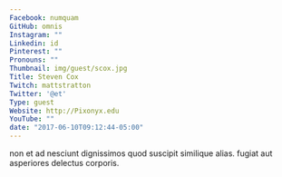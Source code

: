 ```yaml
---
Facebook: numquam
GitHub: omnis
Instagram: ""
Linkedin: id
Pinterest: ""
Pronouns: ""
Thumbnail: img/guest/scox.jpg
Title: Steven Cox
Twitch: mattstratton
Twitter: '@et'
Type: guest
Website: http://Pixonyx.edu
YouTube: ""
date: "2017-06-10T09:12:44-05:00"
---
```

non et ad nesciunt dignissimos quod suscipit similique alias. fugiat aut asperiores delectus corporis.
